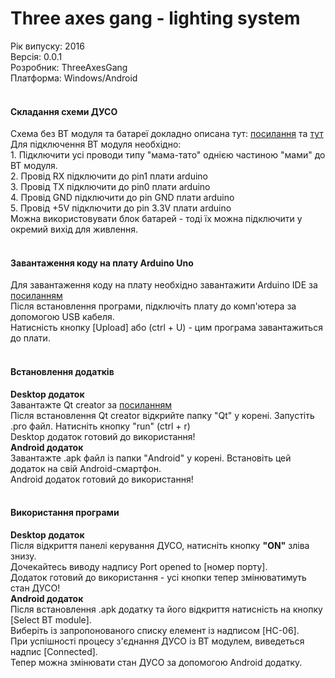 # Three axes gang - lighting system 
Рік випуску: 2016<br/>
Версія: 0.0.1<br/>
Розробник: ThreeAxesGang<br/>
Платформа: Windows/Android<br/>
<br/>

<h4>Складання схеми ДУСО</h4>
Схема без BT модуля та батареї докладно описана тут: <a href="http://imgur.com/Tmnh8zQ">посилання</a> та <a href="https://123d.circuits.io/circuits/2235713-duso">тут</a><br/>
Для підключення BT модуля необхідно: <br />
1. Підключити усі проводи типу "мама-тато" однією частиною "мами" до BT модуля.<br />
2. Провід RX підключити до pin1 плати arduino <br />
3. Провід TX підключити до pin0 плати arduino <br />
4. Провід GND підключити до pin GND плати arduino <br />
5. Провід +5V підключити до pin 3.3V плати arduino <br />
Можна використовувати блок батарей - тоді їх можна підключити у окремий вихід для живлення. <br />

<br/>

<h4>Завантаження коду на плату Arduino Uno</h4>
Для завантаження коду на плату необхідно завантажити Arduino IDE за <a href="www.arduino.cc/en/Main/Software">посиланням</a> <br />
Після встановлення програми, підключіть плату до комп'ютера за допомогою USB кабеля. <br />
Натисність кнопку [Upload] або (ctrl + U) - цим програма завантажиться до плати. <br />

<br/>

<h4>Встановлення додатків</h4>
<b>Desktop додаток</b> <br/>
Завантажте Qt creator за <a href="https://www.qt.io/download-open-source/">посиланням</a> <br/> 
Після встановлення Qt creator відкрийте папку "Qt" у корені. Запустіть .pro файл. Натисніть кнопку "run" (ctrl + r) <br/>
Desktop додаток готовий до використання! <br/>
<b>Android додаток</b> <br/>
Завантажте .apk файл із папки "Android" у корені. Встановіть цей додаток на свій Android-смартфон. <br/>
Android додаток готовий до використання! <br/>

<br/>

<h4>Використання програми</h4>
<b>Desktop додаток</b> <br />
Після відкриття панелі керування ДУСО, натисніть кнопку <b>"ON"</b> зліва знизу. <br />
Дочекайтесь виводу надпису Port opened to [номер порту]. <br />
Додаток готовий до використання - усі кнопки тепер змінюватимуть стан ДУСО! <br />
<b>Android додаток</b> <br />
Після встановлення .apk додатку та його відкриття натисність на кнопку [Select BT module]. <br/>
Виберіть із запропонованого списку елемент із надписом [HC-06]. <br/>
При успішності процесу з'єднання ДУСО із BT модулем, виведеться надпис [Connected]. <br/>
Тепер можна змінювати стан ДУСО за допомогою Android додатку. <br />

<br/>
